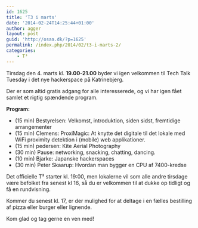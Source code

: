 ```yaml
---
id: 1625
title: 'T3 i marts'
date: '2014-02-24T14:25:44+01:00'
author: agger
layout: post
guid: 'http://osaa.dk/?p=1625'
permalink: /index.php/2014/02/t3-i-marts-2/
categories:
    - T³
---
```


Tirsdag den 4. marts kl. **19.00-21.00** byder vi igen velkommen til Tech Talk Tuesday i det nye hackerspace på Katrinebjerg.

Der er som altid gratis adgang for alle interesserede, og vi har igen fået samlet et rigtig spændende program.

**Program:**

- (15 min) Bestyrelsen: Velkomst, introduktion, siden sidst, fremtidige arrangementer
- (15 min) Clemens: ProxiMagic: At knytte det digitale til det lokale med WiFi proximity detektion i (mobile) web applikationer.
- (15 min) pedersen: Kite Aerial Photography
- (30 min) Pause: networking, snacking, chatting, dancing.
- (10 min) Bjarke: Japanske hackerspaces
- (30 min) Peter Skaarup: Hvordan man bygger en CPU af 7400-kredse

Det officielle T³ starter kl. 19:00, men lokalerne vil som alle andre tirsdage være befolket fra senest kl 16, så du er velkommen til at dukke op tidligt og få en rundvisning.

Kommer du senest kl. 17, er der mulighed for at deltage i en fælles bestilling af pizza eller burger eller lignende.

Kom glad og tag gerne en ven med!